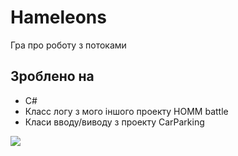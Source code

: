 # Hameleons
 Гра про роботу з потоками

## Зроблено на
 * C#
 * Класс логу з мого іншого проекту HOMM battle
 * Класи вводу/виводу з проекту CarParking
 
![](readme/img1.png)